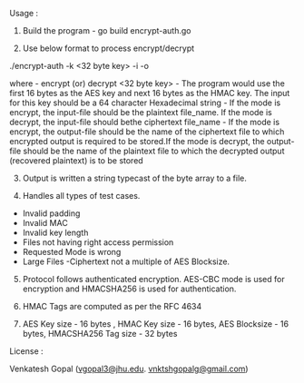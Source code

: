 Usage :

1. Build the program - go build encrypt-auth.go

2. Use below format to process encrypt/decrypt

./encrypt-auth <mode> -k <32 byte key> -i <input-file> -o <output-file>

 where <mode> - encrypt (or) decrypt
 <32 byte key> - The program would use the first 16 bytes as the AES key and next 16 bytes as the HMAC key. The input for this key should be a 64 character Hexadecimal string
 <input-file> - If the mode is encrypt, the input-file should be the plaintext file_name. If the mode is decrypt, the input-file should bethe ciphertext file_name
 <output-file> - If the mode is encrypt, the output-file should be the name of the ciphertext file to which encrypted output is required to be stored.If the mode is decrypt, the output-file should be the name of the plaintext file to which the decrypted output (recovered plaintext) is to be stored

3. Output is written a string typecast of the byte array to a file.

4. Handles all types of test cases.
  - Invalid padding
  - Invalid MAC
  - Invalid key length
  - Files not having right access permission
  - Requested Mode is wrong
  - Large Files
  -Ciphertext not a multiple of AES Blocksize.

5. Protocol follows authenticated encryption. AES-CBC mode is used for encryption and HMACSHA256 is used for authentication.

6. HMAC Tags are computed as per the RFC 4634

7. AES Key size - 16 bytes , HMAC Key size - 16 bytes, AES Blocksize - 16 bytes, HMACSHA256 Tag size - 32 bytes

License :

Venkatesh Gopal (vgopal3@jhu.edu. vnktshgopalg@gmail.com)

